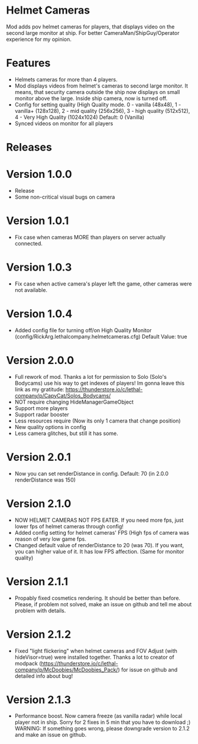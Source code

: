 # Helmet Cameras
Mod adds pov helmet cameras for players, that displays video on the second large monitor at ship. For better CameraMan/ShipGuy/Operator experience for my opinion.

# Features
- Helmets cameras for more than 4 players.
- Mod displays videos from helmet's cameras to second large monitor. It means, that security camera outside the ship now displays on small monitor above the large. Inside ship camera, now is turned off.
- Config for setting quality (High Quality mode. 0 - vanilla (48x48), 1 - vanilla+ (128x128), 2 - mid quality (256x256), 3 - high quality (512x512), 4 - Very High Quality (1024x1024) Default: 0 (Vanilla)
- Synced videos on monitor for all players

# Releases

# Version 1.0.0
- Release
- Some non-critical visual bugs on camera

# Version 1.0.1
- Fix case when cameras MORE than players on server actually connected.

# Version 1.0.3
- Fix case when active camera's player left the game, other cameras were not available.

# Version 1.0.4
- Added config file for turning off/on High Quality Monitor (config/RickArg.lethalcompany.helmetcameras.cfg) Default Value: true

# Version 2.0.0
- Full rework of mod. Thanks a lot for permission to Solo (Solo's Bodycams) use his way to get indexes of players! Im gonna leave this link as my gratitude: https://thunderstore.io/c/lethal-company/p/CapyCat/Solos_Bodycams/
- NOT require changing HideManagerGameObject
- Support more players
- Support radar booster
- Less resources require (Now its only 1 camera that change position)
- New quality options in config
- Less camera glitches, but still it has some.

# Version 2.0.1
- Now you can set renderDistance in config. Default: 70 (in 2.0.0 renderDistance was 150)

# Version 2.1.0
- NOW HELMET CAMERAS NOT FPS EATER. If you need more fps, just lower fps of helmet cameras through config!
- Added config setting for helmet cameras' FPS (High fps of camera was reason of very low game fps.
- Changed default value of renderDistance to 20 (was 70). If you want, you can higher value of it. It has low FPS affection. (Same for monitor quality)

# Version 2.1.1
- Propably fixed cosmetics rendering. It should be better than before. Please, if problem not solved, make an issue on github and tell me about problem with details.

# Version 2.1.2
- Fixed "light flickering" when helmet cameras and FOV Adjust (with hideVisor=true) were installed together.
Thanks a lot to creator of modpack (https://thunderstore.io/c/lethal-company/p/McDoobies/McDoobies_Pack/) for issue on github and detailed info about bug!

# Version 2.1.3
- Performance boost. Now camera freeze (as vanilla radar) while local player not in ship.
Sorry for 2 fixes in 5 min that you have to download ;)
WARNING: If something goes wrong, please downgrade version to 2.1.2 and make an issue on github.